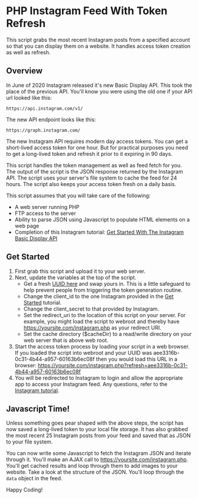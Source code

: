 # PHP Instagram Feed With Token Refresh

This script grabs the most recent Instagram posts from a specified account so that you can display them on a website. It handles access token creation as well as refresh. 

## Overview

In June of 2020 Instagram released it's new Basic Display API. This took the place of the previous API. You'll know you were using the old one if your API url looked like this:

`https://api.instagram.com/v1/`

The new API endpoint looks like this:

`https://graph.instagram.com/`

The new Instagram API requires modern day access tokens. You can get a short-lived access token for one hour. But for practical purposes you need to get a long-lived token and refresh it prior to it expiring in 90 days.

This script handles the token management as well as feed fetch for you. The output of the script is the JSON response returned by the Instagram API. The script uses your server's file system to cache the feed for 24 hours. The script also keeps your access token fresh on a daily basis.

This script assumes that you will take care of the following:

- A web server running PHP
- FTP access to the server
- Ability to parse JSON using Javascript to populate HTML elements on a web page
- Completion of this Instagram tutorial: [Get Started With The Instagram Basic Display API](https://developers.facebook.com/docs/instagram-basic-display-api/getting-started)

## Get Started

1. First grab this script and upload it to your web server.
2. Next, update the variables at the top of the script.
    - Get a fresh [UUID here](https://www.uuidgenerator.net/version4) and swap yours in. This is a little safeguard to help prevent people from triggering the token generation routine.
    - Change the client_id to the one Instagram provided in the [Get Started](https://developers.facebook.com/docs/instagram-basic-display-api/getting-started) tutorial.
    - Change the client_secret to that provided by Instagram.
    - Set the redirect_uri to the location of this script on your server. For example, you might load the script to webroot and thereby have https://yoursite.com/instagram.php as your redirect URI.
    - Set the cache directory ($cacheDir) to a read/write directory on your web server that is above web root.
3. Start the access token process by loading your script in a web browser. If you loaded the script into webroot and your UUID was aee3316b-0c31-4b44-a957-60163b6ec08f then you would load this URL in a browser: https://yoursite.com/instagram.php?refresh=aee3316b-0c31-4b44-a957-60163b6ec08f
4. You will be redirected to Instagram to login and allow the appropriate app to access your Instagram feed. Any questions, refer to the [Instagram tutorial](https://developers.facebook.com/docs/instagram-basic-display-api/getting-started).

## Javascript Time!
Unless something goes pear shaped with the above steps, the script has now saved a long-lived token to your local file storage. It has also grabbed the most recent 25 Instagram posts from your feed and saved that as JSON to your file system.

You can now write some Javascript to fetch the Instagram JSON and iterate through it. You'll make an AJAX call to https://yoursite.com/instagram.php. You'll get cached results and loop through them to add images to your website. Take a look at the structure of the JSON. You'll loop through the `data` object in the feed.

Happy Coding!
